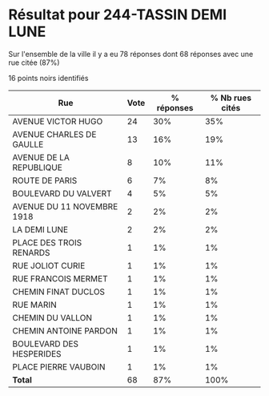 # Résultat pour 244-TASSIN DEMI LUNE

Sur l'ensemble de la ville il y a eu 78 réponses dont 68 réponses avec une rue citée (87%)

16 points noirs identifiés

| Rue | Vote | % réponses | % Nb rues cités|
|-----|------|------------|----------------|
| AVENUE VICTOR HUGO | 24 | 30% | 35%|
| AVENUE CHARLES DE GAULLE | 13 | 16% | 19%|
| AVENUE DE LA REPUBLIQUE | 8 | 10% | 11%|
| ROUTE DE PARIS | 6 | 7% | 8%|
| BOULEVARD DU VALVERT | 4 | 5% | 5%|
| AVENUE DU 11 NOVEMBRE 1918 | 2 | 2% | 2%|
| LA DEMI LUNE | 2 | 2% | 2%|
| PLACE DES TROIS RENARDS | 1 | 1% | 1%|
| RUE JOLIOT CURIE | 1 | 1% | 1%|
| RUE FRANCOIS MERMET | 1 | 1% | 1%|
| CHEMIN FINAT DUCLOS | 1 | 1% | 1%|
| RUE MARIN | 1 | 1% | 1%|
| CHEMIN DU VALLON | 1 | 1% | 1%|
| CHEMIN ANTOINE PARDON | 1 | 1% | 1%|
| BOULEVARD DES HESPERIDES | 1 | 1% | 1%|
| PLACE PIERRE VAUBOIN | 1 | 1% | 1%|
| **Total** | 68 | 87% | 100%|
